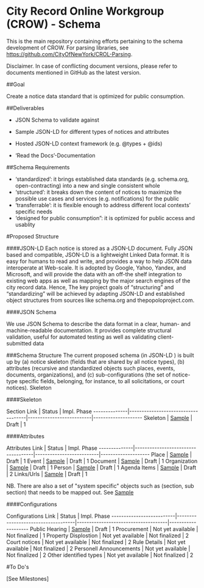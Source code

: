 # City Record Online Workgroup (CROW) - Schema

This is the main repository containing efforts pertaining to the schema development of CROW. For parsing libraries, see https://github.com/CityOfNewYork/CROL-Parsing. 

Disclaimer. In case of conflicting document versions, please refer to documents mentioned in GitHub as the latest version.


##Goal 

Create a  notice data standard that is optimized for public consumption.


##Deliverables
* JSON Schema to validate against

* Sample JSON-LD for different types of notices and attributes

* Hosted JSON-LD context framework (e.g. @types + @ids)

* ‘Read the Docs’-Documentation


##Schema Requirements

* ‘standardized’: it brings established data standards (e.g. schema.org, open-contracting) into a new and single consistent whole
* ‘structured’: it breaks down the content of notices to maximize the possible use cases and services (e.g. notifications) for the public 
* ‘transferrable’:  it is flexible enough to address different local contexts’ specific needs
* ‘designed for public consumption”: it is optimized for public access and usablity



#Proposed Structure


####JSON-LD
Each notice is stored as a JSON-LD document. Fully JSON based and compatible, JSON-LD is a lightweight Linked Data format. It is easy for humans to read and write, and provides a way to help JSON data interoperate at Web-scale. It is adopted by Google, Yahoo, Yandex, and Microsoft, and will provide the data with an off-the shelf integration to existing web apps as well as mapping by the major search engines of the city record data. Hence, The key project goals of “structuring” and “standardizing” will be achieved by adapting JSON-LD and established object structures from sources like schema.org and thepopoloproject.com.


####JSON Schema

We use JSON Schema to describe the data format in a clear, human- and machine-readable documentation. It provides complete structural validation, useful for automated testing as well as validating client-submitted data


###Schema Structure
The current proposed schema (in JSON-LD ) is built up by
(a) notice skeleton (fields that are shared by all notice types), 
(b) attributes (recursive and standardized objects such places, events, documents, organizations), and
(c) sub-configurations (the set of notice-type specific fields, belonging, for instance, to all solicitations, or court notices). 
Skeleton




####Skeleton

Section              Link                          | Status                   |   Impl. Phase 
--------------|------------------------------------|--------------------------|--------------------
Skeleton      | [Sample](http://bit.ly/1ESeoeI)    |       Draft              |   1




####Attributes

Attributes              Link                       | Status                   |   Impl. Phase 
--------------|------------------------------------|--------------------------|--------------------
Place         | [Sample](http://bit.ly/1ESeoeI)    |        Draft             |   1
Event         | [Sample](http://bit.ly/1ESeoeI)    |        Draft             |   1
Document      | [Sample](http://bit.ly/1ESeoeI)    |        Draft             |   1
Organization  | [Sample](http://bit.ly/1ESeoeI)    |        Draft             |   1
Person        | [Sample](http://bit.ly/1ESeoeI)    |        Draft             |   1
Agenda Items  | [Sample](http://bit.ly/1ESeoeI)    |        Draft             |   2
Links/Urls    | [Sample](http://bit.ly/1ESeoeI)    |        Draft             |   1


NB. There are also a set of "system specific" objects such as (section, sub section) that needs to be mapped out. See [Sample](http://bit.ly/1ESeoeI) 



####Configurations


Configurations              Link                               | Status                              |   Impl. Phase 
--------------------------|------------------------------------|-------------------------------------|--------------------
Public Hearing            | [Sample](http://bit.ly/1ESeoeI)    |          Draft                      |   1
Procurement               |  Not yet available                 |          Not finalized              |   1
Property Displostion      |  Not yet available                 |          Not finalized              |   2
Court notices             |  Not yet available                 |          Not finalized              |   2
Rule Details              |  Not yet available                 |          Not finalized              |   2
Personell Announcements   |  Not yet available                 |          Not finalized              |   2
Other identified types    |  Not yet available                 |          Not finalized              |   2


#To Do's

[See Milestones]

